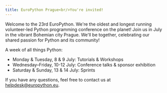 ```yaml
---
title: EuroPython Prague<br/>You're invited!
---
```


Welcome to the 23rd EuroPython. We're the oldest and longest running
volunteer-led Python programming conference on the planet! Join us in July in
the vibrant Bohemian city Prague. We'll be together, celebrating our shared passion for Python and its community!


A week of all things Python:

* Monday & Tuesday, 8 & 9 July: Tutorials & Workshops
* Wednesday–Friday, 10-12 July: Conference talks & sponsor exhibition
* Saturday & Sunday, 13 & 14 July: Sprints

If you have any questions, feel free to contact us at [helpdesk@europython.eu](mailto:helpdesk@europython.eu).
